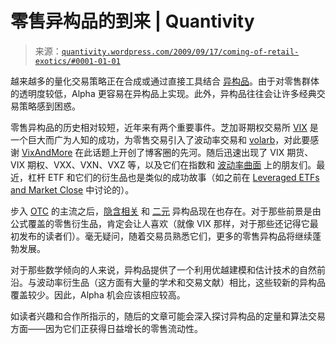 <!--yml

category: 未分类

date: 2024-05-18 13:55:32

-->

# 零售异构品的到来 | Quantivity

> 来源：[`quantivity.wordpress.com/2009/09/17/coming-of-retail-exotics/#0001-01-01`](https://quantivity.wordpress.com/2009/09/17/coming-of-retail-exotics/#0001-01-01)

越来越多的量化交易策略正在合成或通过直接工具结合 [异构品](http://en.wikipedia.org/wiki/Exotic_option)。由于对零售群体的透明度较低，Alpha 更容易在异构品上实现。此外，异构品往往会让许多经典交易策略感到困惑。

零售异构品的历史相对较短，近年来有两个重要事件。芝加哥期权交易所 [VIX](http://www.cboe.com/micro/vix/introduction.aspx) 是一个巨大而广为人知的成功，为零售交易引入了波动率交易和 [volarb](http://en.wikipedia.org/wiki/Volatility_arbitrage)，对此要感谢 [VixAndMore](http://vixandmore.blogspot.com/) 在此话题上开创了博客圈的先河。随后迅速出现了 VIX 期货、VIX 期权、VXX、VXN、VXZ 等，以及它们在指数和 [波动率曲面](http://en.wikipedia.org/wiki/Volatility_smile) 上的朋友们。最近，杠杆 ETF 和它们的衍生品也是类似的成功故事（如之前在 [Leveraged ETFs and Market Close](https://quantivity.wordpress.com/2009/07/28/leveraged-etfs-market-close/) 中讨论的）。

步入 [OTC](http://en.wikipedia.org/wiki/Over-the-counter_%28finance%29) 的主流之后，[隐含相关](http://www.cboe.com/micro/impliedcorrelation/default.aspx) 和 [二元](http://www.cboe.com/micro/binaries/introduction.aspx) 异构品现在也存在。对于那些前景是由公式覆盖的零售衍生品，肯定会让人喜欢（就像 VIX 那样，对于那些还记得它最初发布的读者们）。毫无疑问，随着交易员熟悉它们，更多的零售异构品将继续蓬勃发展。

对于那些数学倾向的人来说，异构品提供了一个利用优越建模和估计技术的自然前沿。与波动率衍生品（这方面有大量的学术和交易文献）相比，这些较新的异构品覆盖较少。因此，Alpha 机会应该相应较高。

如读者兴趣和合作所指示的，随后的文章可能会深入探讨异构品的定量和算法交易方面——因为它们正获得日益增长的零售流动性。

